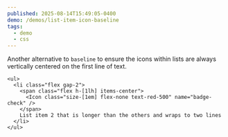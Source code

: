 ```yaml
---
published: 2025-08-14T15:49:05-0400
demo: /demos/list-item-icon-baseline
tags:
  - demo
  - css
---
```


Another alternative to `baseline` to ensure the icons within lists are always vertically centered on the first line of text.

```tsx {3-5}
<ul>
  <li class="flex gap-2">
    <span class="flex h-[1lh] items-center">
      <Icon class="size-[1em] flex-none text-red-500" name="badge-check" />
    </span>
    List item 2 that is longer than the others and wraps to two lines
  </li>
</ul>
```

